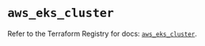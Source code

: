 # `aws_eks_cluster`

Refer to the Terraform Registry for docs: [`aws_eks_cluster`](https://registry.terraform.io/providers/hashicorp/aws/4.54.0/docs/resources/eks_cluster).
